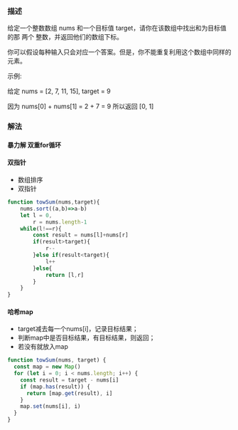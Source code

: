 ### 描述

给定一个整数数组 nums 和一个目标值 target，请你在该数组中找出和为目标值的那 两个 整数，并返回他们的数组下标。

你可以假设每种输入只会对应一个答案。但是，你不能重复利用这个数组中同样的元素。

示例:

给定 nums = [2, 7, 11, 15], target = 9

因为 nums[0] + nums[1] = 2 + 7 = 9
所以返回 [0, 1]

### 解法

#### 暴力解 双重for循环

#### 双指针

- 数组排序
- 双指针

```js
function towSum(nums,target){
    nums.sort((a,b)=>a-b)
    let l = 0,
        r = nums.length-1
    while(l!==r){
        const result = nums[l]+nums[r]
        if(result>target){
            r--
        }else if(result<target){
            l++
        }else{
            return [l,r]
        }
    }
}
```

#### 哈希map

- target减去每一个nums[i]，记录目标结果；
- 判断map中是否目标结果，有目标结果，则返回；
- 若没有就放入map

```js
function towSum(nums, target) {
  const map = new Map()
  for (let i = 0; i < nums.length; i++) {
    const result = target - nums[i]
    if (map.has(result)) {
      return [map.get(result), i]
    }
    map.set(nums[i], i)
  }
}
```